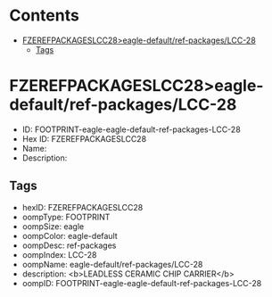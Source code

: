 



Contents
========

* [FZEREFPACKAGESLCC28>eagle-default/ref-packages/LCC-28](#fzerefpackageslcc28eagle-defaultref-packageslcc-28)
	* [Tags](#tags)

# FZEREFPACKAGESLCC28>eagle-default/ref-packages/LCC-28

- ID: FOOTPRINT-eagle-eagle-default-ref-packages-LCC-28
- Hex ID: FZEREFPACKAGESLCC28
- Name: 
- Description: 

## Tags

- hexID: FZEREFPACKAGESLCC28
- oompType: FOOTPRINT
- oompSize: eagle
- oompColor: eagle-default
- oompDesc: ref-packages
- oompIndex: LCC-28
- oompName: eagle-default/ref-packages/LCC-28
- description: &lt;b&gt;LEADLESS CERAMIC CHIP CARRIER&lt;/b&gt;
- oompID: FOOTPRINT-eagle-eagle-default-ref-packages-LCC-28
